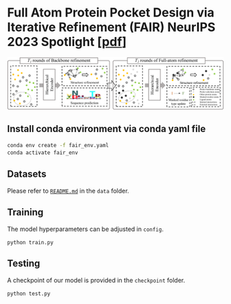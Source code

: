 # Full Atom Protein Pocket Design via Iterative Refinement (FAIR) NeurIPS 2023 Spotlight [[pdf](https://arxiv.org/abs/2310.02553)]

<div align=center><img src="https://github.com/zaixizhang/FAIR/blob/main/FAIR.png" width="700"/></div>

## Install conda environment via conda yaml file
```bash
conda env create -f fair_env.yaml
conda activate fair_env
```

## Datasets
Please refer to [`README.md`](./data/README.md) in the `data` folder.


## Training
The model hyperparameters can be adjusted in `config`.
```
python train.py
```

## Testing
A checkpoint of our model is provided in the `checkpoint` folder.
```
python test.py
```

